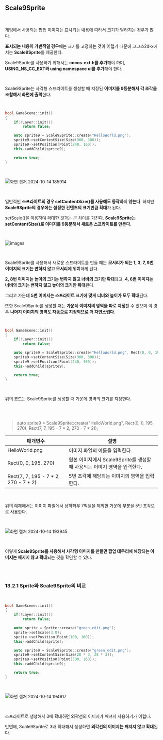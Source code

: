 ## Scale9Sprite

</br>

게임에서 사용되는 팝업 이미지는 표시되는 내용에 따라서 크기가 달라지는 경우가 많다.

**표시되는 내용이 가변적일 경우**에는 크기를 고정하는 것이 어렵기 때문에 코코스2d-x에서는 **Scale9Sprite**를 제공한다.

Scale9Sprite를 사용하기 위해서는 **cocos-ext.h를 추가**해야 하며, **USING_NS_CC_EXT와 using namespace ui를 추가**해야 한다.

</br>

Scale9Sprite는 사각형 스프라이트를 생성할 때 지정된 **이미지를 9등분해서 각 조각을 조합해서 화면에 출력**한다.

</br>

```C++
bool GameScene::init()
{
    if(!Layer::init())
        return false;

    auto sprite9 = Scale9Sprite::create("HelloWorld.png");
    sprite9->setContentSize(Size(300, 300));
    sprite9->setPosition(Point(240, 160));
    this->addChild(sprite9);

    return true;
}
```
</br>

![화면 캡처 2024-10-14 185914](https://github.com/user-attachments/assets/dc5d4278-949b-4e36-bf62-a5d5f8793ff0)

</br>

일반적인 **스프라이트의 경우 setContentSize()를 사용해도 동작하지 않는다**. 하지만 **Scale9Sprite의 경우에는 설정한 컨텐츠의 크기만큼 확대**가 된다.

setScale()을 이용하여 확대한 것과는 큰 차이를 가진다. **Scale9Sprite는 setContentSize()로 이미지를 9등분해서 새로운 스프라이트를 만든다**.

</br>

![images](https://github.com/user-attachments/assets/a9729c58-505e-4344-b28a-2ab625a2f4fd)

</br>

Scale9Sprite를 사용해서 새로운 스프라이트를 만들 때는 **모서리가 되는 1, 3, 7, 9번 이미지의 크기는 변하지 않고 모서리에 위치**하게 된다.

**2, 8번 이미지는 높이의 크기는 변하지 않고 너비의 크기만 확대**되고, **4, 6번 이미지는 너비의 크기는 변하지 않고 높이의 크기만 확대**된다.

그리고 가운데 **5번 이미지는 스프라이트 크기에 맞게 너비와 높이가 모두 확대**된다.

또한 Scale9Sprite를 생성할 때는 **가운데 이미지의 영역을 따로 지정**할 수 있으며 이 경우 **나머지 이미지의 영역도 자동으로 지정되므로 더 자연스럽다**.

</br>

```C++
bool GameScene::init()
{
    if(!Layer::init())
        return false;

    auto sprite9 = Scale9Sprite::create("HelloWorld.png", Rect(0, 0, 195, 270), Rect(7, 7, 195 - 7 * 2, 270 - 7 * 2));
    sprite9->setContentSize(Size(300, 300));
    sprite9->setPosition(Point(240, 160));
    this->addChild(sprite9);

    return true;
}
```
</br>

위의 코드는 Scale9Sprite를 생성할 때 가운데 영역의 크기를 지정한다.

</br>
</br>

> auto sprite9 = Scale9Sprite::create("HelloWorld.png", Rect(0, 0, 195, 270), Rect(7, 7, 195 - 7 * 2, 270 - 7 * 2));

|매개변수|설명|
|--------|----|
|HelloWorld.png|이미지 파일의 이름을 입력한다.|
|Rect(0, 0, 195, 270)|원본 이미지에서 Scale9Sprite를 생성할 때 사용되는 이미지 영역을 입력한다.|
|Rect(7, 7, 195 - 7 * 2, 270 - 7 * 2)|5번 조각에 해당되는 이미지의 영역을 입력한다.|

</br>

위의 예제에서는 이미지 파일에서 상하좌우 7픽셀을 제외한 가운데 부분을 5번 조각으로 사용한다.

</br>

![화면 캡처 2024-10-14 193945](https://github.com/user-attachments/assets/8bd7cf40-4d16-4542-a0f5-38c87cdb1686)

</br>

이렇게 **Scale9Sprite를 사용해서 사각형 이미지를 만들면 팝업 테두리에 해당되는 이미지는 깨지지 않고 확대**되는 것을 확인할 수 있다.

</br>
</br>

### 13.2.1 Sprite와 Scale9Sprite의 비교

</br>

```C++
bool GameScene::init()
{
    if(!Layer::init())
        return false;

    auto sprite = Sprite::create("green_edit.png");
    sprite->setScale(3.0);
    sprite->setPosition(Point(100, 160));
    this->addChild(sprite);

    auto sprite9 = Scale9Sprite::create("green_edit.png");
    sprite9->setContentSize(Size(28 * 3, 28 * 3));
    sprite9->setPosition(Point(300, 160));
    this->addChild(sprite9);

    return true;
}
```

</br>

![화면 캡처 2024-10-14 194917](https://github.com/user-attachments/assets/abb1734a-37b1-4203-bef9-6e12d450246b)

</br>

스프라이트로 생성해서 3배 확대하면 외곽선의 이미지가 깨져서 사용하기가 어렵다.

반면에, Scale9Sprite로 3배 확대해서 생성하면 **외각선의 이미지는 깨지지 않고 확대**된다.
